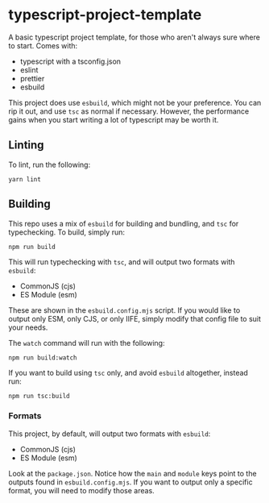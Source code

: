 # typescript-project-template

A basic typescript project template, for those who aren't always sure where to start. Comes with:

- typescript with a tsconfig.json
- eslint
- prettier
- esbuild

This project does use `esbuild`, which might not be your preference. You can rip it out, and use `tsc` as normal if necessary. However, the performance gains when you start writing a lot of typescript may be worth it.

## Linting

To lint, run the following:

```
yarn lint
```

## Building

This repo uses a mix of `esbuild` for building and bundling, and `tsc` for typechecking. To build, simply run:

```
npm run build
```

This will run typechecking with `tsc`, and will output two formats with `esbuild`:

- CommonJS (cjs)
- ES Module (esm)

These are shown in the `esbuild.config.mjs` script. If you would like to output only ESM, only CJS, or only IIFE, simply modify that config file to suit your needs.

The `watch` command will run with the following:

```
npm run build:watch
```

If you want to build using `tsc` only, and avoid `esbuild` altogether, instead run:

```
npm run tsc:build
```

### Formats

This project, by default, will output two formats with `esbuild`:

- CommonJS (cjs)
- ES Module (esm)

Look at the `package.json`. Notice how the `main` and `module` keys point to the outputs found in `esbuild.config.mjs`. If you want to output only a specific format, you will need to modify those areas.
